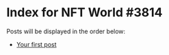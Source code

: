# Index for NFT World #3814
Posts will be displayed in the order below:

- [Your first post](./001-first.md)

